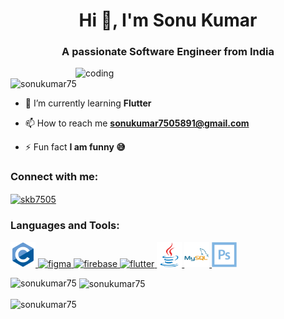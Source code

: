 <h1 align="center">Hi 👋, I'm Sonu Kumar</h1>
<h3 align="center">A passionate Software Engineer from India</h3>
<img align="right" alt="coding" width="400" src="https://miro.medium.com/max/1280/1*P8vtybQ_WWYDTEdSpjyIhg.gif">

<p align="left"> <img src="https://komarev.com/ghpvc/?username=sonukumar75&label=Profile%20views&color=0e75b6&style=flat" alt="sonukumar75" /> </p>

- 🌱 I’m currently learning **Flutter**

- 📫 How to reach me **sonukumar7505891@gmail.com**

- ⚡ Fun fact **I am funny 😅**

<h3 align="left">Connect with me:</h3>
<p align="left">
<a href="https://www.hackerrank.com/skb7505" target="blank"><img align="center" src="https://raw.githubusercontent.com/rahuldkjain/github-profile-readme-generator/master/src/images/icons/Social/hackerrank.svg" alt="skb7505" height="30" width="35" /></a>
</p>

<h3 align="left">Languages and Tools:</h3>
<p align="left"> <a href="https://www.cprogramming.com/" target="_blank" rel="noreferrer"> <img src="https://raw.githubusercontent.com/devicons/devicon/master/icons/c/c-original.svg" alt="c" width="40" height="40"/> </a> <a href="https://www.figma.com/" target="_blank" rel="noreferrer"> <img src="https://www.vectorlogo.zone/logos/figma/figma-icon.svg" alt="figma" width="40" height="40"/> </a> <a href="https://firebase.google.com/" target="_blank" rel="noreferrer"> <img src="https://www.vectorlogo.zone/logos/firebase/firebase-icon.svg" alt="firebase" width="40" height="40"/> </a> <a href="https://flutter.dev" target="_blank" rel="noreferrer"> <img src="https://www.vectorlogo.zone/logos/flutterio/flutterio-icon.svg" alt="flutter" width="40" height="40"/> </a> <a href="https://www.java.com" target="_blank" rel="noreferrer"> <img src="https://raw.githubusercontent.com/devicons/devicon/master/icons/java/java-original.svg" alt="java" width="40" height="40"/> </a> <a href="https://www.mysql.com/" target="_blank" rel="noreferrer"> <img src="https://raw.githubusercontent.com/devicons/devicon/master/icons/mysql/mysql-original-wordmark.svg" alt="mysql" width="40" height="40"/> </a> <a href="https://www.photoshop.com/en" target="_blank" rel="noreferrer"> <img src="https://raw.githubusercontent.com/devicons/devicon/master/icons/photoshop/photoshop-line.svg" alt="photoshop" width="40" height="40"/> </a> </p>

<p><img align="left" src="https://github-readme-stats.vercel.app/api/top-langs?username=sonukumar75&show_icons=true&locale=en&layout=compact" alt="sonukumar75" /></p>

<p>&nbsp;<img align="center" src="https://github-readme-stats.vercel.app/api?username=sonukumar75&show_icons=true&locale=en" alt="sonukumar75" /></p>

<p><img align="center" src="https://github-readme-streak-stats.herokuapp.com/?user=sonukumar75&" alt="sonukumar75" /></p>

